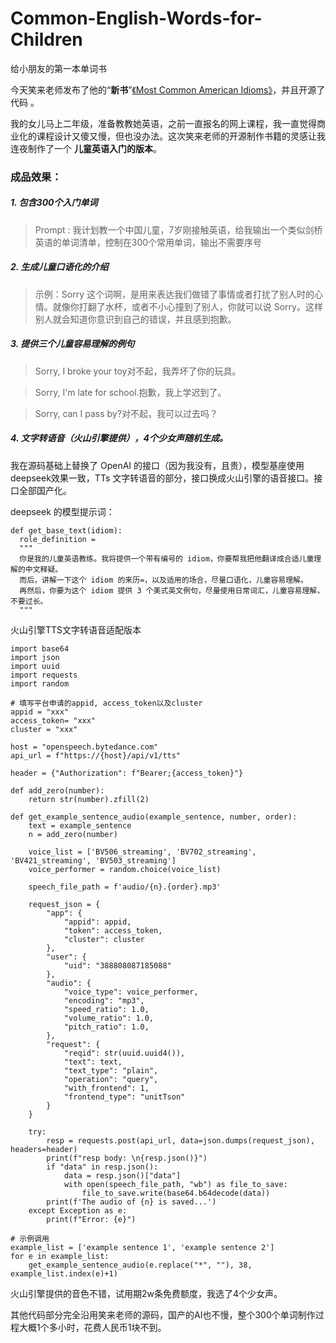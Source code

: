 # Common-English-Words-for-Children
 给小朋友的第一本单词书

今天笑来老师发布了他的“**新书**”[《Most Common American Idioms》](https://github.com/xiaolai/most-common-american-idioms)，并且开源了代码 ​。

我的女儿马上二年级，准备教教她英语，之前一直报名的网上课程，我一直觉得商业化的课程设计又傻又慢 ​，但也没办法。这次笑来老师的开源制作书籍的灵感让我连夜制作了一个 ​ **儿童英语入门的版本**。

### 成品效果：

##### 1. 包含300个入门单词 
 > Prompt : 我计划教一个中国儿童，7岁刚接触英语，给我输出一个类似剑桥英语的单词清单，控制在300个常用单词，输出不需要序号
 
##### 2. 生成儿童口语化的介绍
> 示例：Sorry 这个词啊，是用来表达我们做错了事情或者打扰了别人时的心情。就像你打翻了水杯，或者不小心撞到了别人，你就可以说 Sorry。这样别人就会知道你意识到自己的错误，并且感到抱歉。

##### 3. 提供三个儿童容易理解的例句
> Sorry, I broke your toy对不起，我弄坏了你的玩具。

> Sorry, I'm late for school.抱歉，我上学迟到了。

> Sorry, can I pass by?对不起，我可以过去吗？

##### 4. 文字转语音（火山引擎提供），4个少女声随机生成。

我在源码基础上替换了 OpenAI 的接口（因为我没有，且贵），模型基座使用 deepseek效果一致，TTs 文字转语音的部分，接口换成火山引擎的语音接口。接口全部国产化。

deepseek 的模型提示词：

```
def get_base_text(idiom):
  role_definition =
  """
  你是我的儿童英语教练。我将提供一个带有编号的 idiom，你要帮我把他翻译成合适儿童理解的中文释疑。
  而后，讲解一下这个 idiom 的来历=，以及适用的场合，尽量口语化，儿童容易理解。
  再然后，你要为这个 idiom 提供 3 个美式英文例句，尽量使用日常词汇，儿童容易理解，不要过长。
  """

```
火山引擎TTS文字转语音适配版本

```
import base64
import json
import uuid
import requests
import random

# 填写平台申请的appid, access_token以及cluster
appid = "xxx"
access_token= "xxx"
cluster = "xxx"

host = "openspeech.bytedance.com"
api_url = f"https://{host}/api/v1/tts"

header = {"Authorization": f"Bearer;{access_token}"}

def add_zero(number):
    return str(number).zfill(2)

def get_example_sentence_audio(example_sentence, number, order):
    text = example_sentence
    n = add_zero(number)
    
    voice_list = ['BV506_streaming', 'BV702_streaming', 'BV421_streaming', 'BV503_streaming']
    voice_performer = random.choice(voice_list)
    
    speech_file_path = f'audio/{n}.{order}.mp3'
    
    request_json = {
        "app": {
            "appid": appid,
            "token": access_token,
            "cluster": cluster
        },
        "user": {
            "uid": "388808087185088"
        },
        "audio": {
            "voice_type": voice_performer,
            "encoding": "mp3",
            "speed_ratio": 1.0,
            "volume_ratio": 1.0,
            "pitch_ratio": 1.0,
        },
        "request": {
            "reqid": str(uuid.uuid4()),
            "text": text,
            "text_type": "plain",
            "operation": "query",
            "with_frontend": 1,
            "frontend_type": "unitTson"
        }
    }

    try:
        resp = requests.post(api_url, data=json.dumps(request_json), headers=header)
        print(f"resp body: \n{resp.json()}")
        if "data" in resp.json():
            data = resp.json()["data"]
            with open(speech_file_path, "wb") as file_to_save:
                file_to_save.write(base64.b64decode(data))
        print(f'The audio of {n} is saved...')
    except Exception as e:
        print(f"Error: {e}")

# 示例调用
example_list = ['example sentence 1', 'example sentence 2']
for e in example_list:
    get_example_sentence_audio(e.replace("*", ""), 38, example_list.index(e)+1)
```
火山引擎提供的音色不错，试用期2w条免费额度，我选了4个少女声。

其他代码部分完全沿用笑来老师的源码，国产的AI也不慢，整个300个单词制作过程大概1个多小时，花费人民币1块不到。
